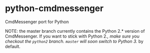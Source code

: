 # python-cmdmessenger
CmdMessenger port for Python

NOTE: the master branch currently contains the Python 2.* version of CmdMessenger.
If you want to stick with Python 2.*, make sure you checkout the `python2` branch.
`master` will soon switch to Python 3.* by default.